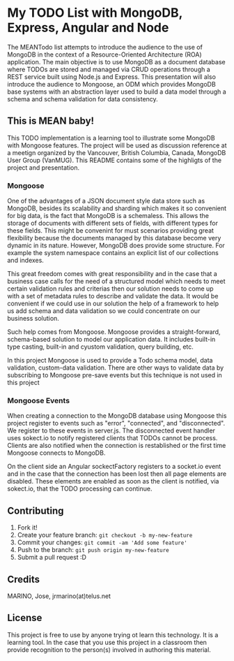 # My TODO List with MongoDB, Express, Angular and Node

The MEANTodo list attempts to introduce the audience to the use of MongoDB in the context of a 
Resource-Oriented Architecture (ROA) application. The main objective is to use MongoDB as a document 
database where TODOs are stored and managed via CRUD operations through a REST service built using Node.js 
and Express. This presentation will also introduce the audience to Mongoose, an ODM which provides 
MongoDB base systems with an abstraction layer used to build a data model through a schema and schema 
validation for data consistency.

## This is MEAN baby!
This TODO implementation is a learning tool to illustrate some MongoDB with Mongoose features.  The project 
will be used as discussion reference at a meetign organized by the Vancouver, British Columbia, Canada, MongoDB 
User Group (VanMUG).  This README contains some of the highligts of the project and presentation.

### Mongoose
One of the advantages of a JSON document style data store such as MongoDB, besides its scalability and sharding 
which makes it so convenient for big data, is the fact that MongoDB is a schemaless.  This allows the storage of 
documents with different sets of fields, with different types for these fields.  This might be convenint for must scenarios
providing great flexibility because the documents managed by this database become very dynamic in its nature.  However, MongoDB does provide some structure.  For example the system namespace contains an explicit list of our collections and indexes.

This great freedom comes with great responsibility and in the case that a business case calls for the need of a structured model which needs to meet certain validation rules and criterias then our solution needs to come up with a set of metadata rules to describe and validate the data.  It would be convenient if we could use in our solution the help of a framework to help us add schema and data validation so we could concentrate on our business solution.

Such help comes from Mongoose.  Mongoose provides a straight-forward, schema-based solution to model our application data. It includes built-in type casting, built-in and cyustom validation, query building, etc.

In this project Mongoose is used to provide a Todo schema model, data validation, custom-data validation.  There are other ways to validate data by subscribing to Mongoose pre-save events but this technique is not used in this project

### Mongoose Events
When creating a connection to the MongoDB database using Mongoose this project register to events such as "error", "connected", and "disconnected".  We register to these events in server.js.  The disconnected event handler uses sokect.io to notify registered clients that TODOs cannot be process.  Clients are also notified when the connection is restablished or the first time Mongoose connects to MongoDB.

On the client side an Angular sockectFactory registers to a socket.io event and in the case that the connection has been lost then all page elements are disabled.  These elements are enabled as soon as the client is notified, via sokect.io, that the TODO processing can continue. 

## Contributing

1. Fork it!
2. Create your feature branch: `git checkout -b my-new-feature`
3. Commit your changes: `git commit -am 'Add some feature'`
4. Push to the branch: `git push origin my-new-feature`
5. Submit a pull request :D

## Credits

MARINO, Jose, jrmarino(at)telus.net 

## License

This project is free to use by anyone trying ot learn this technology.  It is a learning tool.  In the case that you use
this project in a classroom then provide recognition to the person(s) involved in authoring this material.
